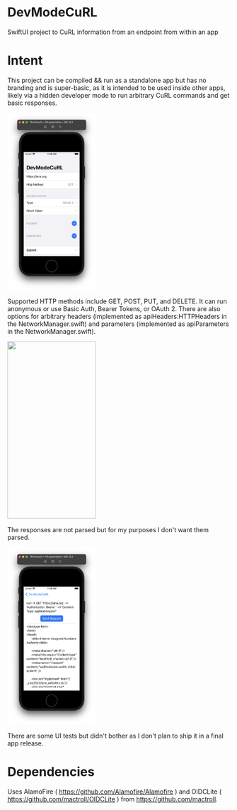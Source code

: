 # DevModeCuRL
SwiftUI project to CuRL information from an endpoint from within an app 

# Intent
This project can be compiled && run as a standalone app but has no branding and is super-basic, as it is intended to be used inside other apps, likely via a hidden developer mode to run arbitrary CuRL commands and get basic responses.

<p><a href="url"><img src="https://github.com/krypted/DevModeCuRL/blob/main/Screenshots/main.png" height="400" width="200" ></a></p>

Supported HTTP methods include GET, POST, PUT, and DELETE. It can run anonymous or use Basic Auth, Bearer Tokens, or OAuth 2. There are also options for arbitrary headers (implemented as apiHeaders:HTTPHeaders in the NetworkManager.swift) and parameters (implemented as apiParameters in the NetworkManager.swift). 

<p><a href="url"><img src="https://github.com/krypted/DevModeCuRL/Screenshots/example.png" height="400" width="200" ></a></p>

The responses are not parsed but for my purposes I don't want them parsed.

<p><a href="url"><img src="https://github.com/krypted/DevModeCuRL/blob/main/Screenshots/response.png" height="400" width="200" ></a></p>

There are some UI tests but didn't bother as I don't plan to ship it in a final app release.

# Dependencies

Uses AlamoFire ( https://github.com/Alamofire/Alamofire ) and OIDCLite ( https://github.com/mactroll/OIDCLite ) from https://github.com/mactroll.
